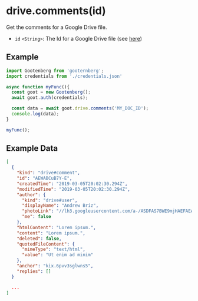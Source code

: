 # drive.comments(id)

Get the comments for a Google Drive file.

- `id` `<String>`: The Id for a Google Drive file (see [here](../README.md#usage))

## Example
```javascript
import Gootenberg from 'gooternberg';
import credentials from './credentials.json'

async function myFunc(){
  const goot = new Gootenberg();
  await goot.auth(credentials);

  const data = await goot.drive.comments('MY_DOC_ID');
  console.log(data);
}

myFunc();
```

## Example Data
```json
[
  {
    "kind": "drive#comment",
    "id": "AEWABCuB7Y-E",
    "createdTime": "2019-03-05T20:02:30.294Z",
    "modifiedTime": "2019-03-05T20:02:30.294Z",
    "author": {
      "kind": "drive#user",
      "displayName": "Andrew Briz",
      "photoLink": "//lh3.googleusercontent.com/a-/ASDFAS7BWE9mjHAEFAEA0JASDFAADFAEbm1r3AVEASEFFyCT-arfkWCg=s96-k-no",
      "me": false
    },
    "htmlContent": "Lorem ipsum.",
    "content": "Lorem ipsum.",
    "deleted": false,
    "quotedFileContent": {
      "mimeType": "text/html",
      "value": "Ut enim ad minim"
    },
    "anchor": "kix.6pvv3sglwns5",
    "replies": []
  }

  ...
]
```
